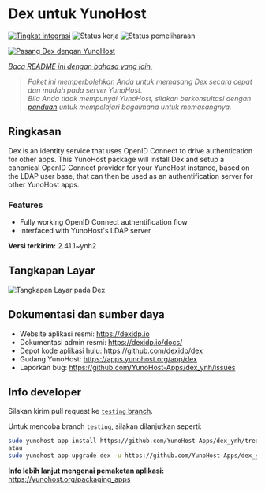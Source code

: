 <!--
N.B.: README ini dibuat secara otomatis oleh <https://github.com/YunoHost/apps/tree/master/tools/readme_generator>
Ini TIDAK boleh diedit dengan tangan.
-->

# Dex untuk YunoHost

[![Tingkat integrasi](https://dash.yunohost.org/integration/dex.svg)](https://ci-apps.yunohost.org/ci/apps/dex/) ![Status kerja](https://ci-apps.yunohost.org/ci/badges/dex.status.svg) ![Status pemeliharaan](https://ci-apps.yunohost.org/ci/badges/dex.maintain.svg)

[![Pasang Dex dengan YunoHost](https://install-app.yunohost.org/install-with-yunohost.svg)](https://install-app.yunohost.org/?app=dex)

*[Baca README ini dengan bahasa yang lain.](./ALL_README.md)*

> *Paket ini memperbolehkan Anda untuk memasang Dex secara cepat dan mudah pada server YunoHost.*  
> *Bila Anda tidak mempunyai YunoHost, silakan berkonsultasi dengan [panduan](https://yunohost.org/install) untuk mempelajari bagaimana untuk memasangnya.*

## Ringkasan

Dex is an identity service that uses OpenID Connect to drive authentication for other apps.
This YunoHost package will install Dex and setup a canonical OpenID Connect provider for your YunoHost instance, based on the LDAP user base, that can then be used as an authentification server for other YunoHost apps.

### Features

- Fully working OpenID Connect authentification flow
- Interfaced with YunoHost's LDAP server


**Versi terkirim:** 2.41.1~ynh2

## Tangkapan Layar

![Tangkapan Layar pada Dex](./doc/screenshots/Dex_screenshot.png)

## Dokumentasi dan sumber daya

- Website aplikasi resmi: <https://dexidp.io>
- Dokumentasi admin resmi: <https://dexidp.io/docs/>
- Depot kode aplikasi hulu: <https://github.com/dexidp/dex>
- Gudang YunoHost: <https://apps.yunohost.org/app/dex>
- Laporkan bug: <https://github.com/YunoHost-Apps/dex_ynh/issues>

## Info developer

Silakan kirim pull request ke [`testing` branch](https://github.com/YunoHost-Apps/dex_ynh/tree/testing).

Untuk mencoba branch `testing`, silakan dilanjutkan seperti:

```bash
sudo yunohost app install https://github.com/YunoHost-Apps/dex_ynh/tree/testing --debug
atau
sudo yunohost app upgrade dex -u https://github.com/YunoHost-Apps/dex_ynh/tree/testing --debug
```

**Info lebih lanjut mengenai pemaketan aplikasi:** <https://yunohost.org/packaging_apps>
